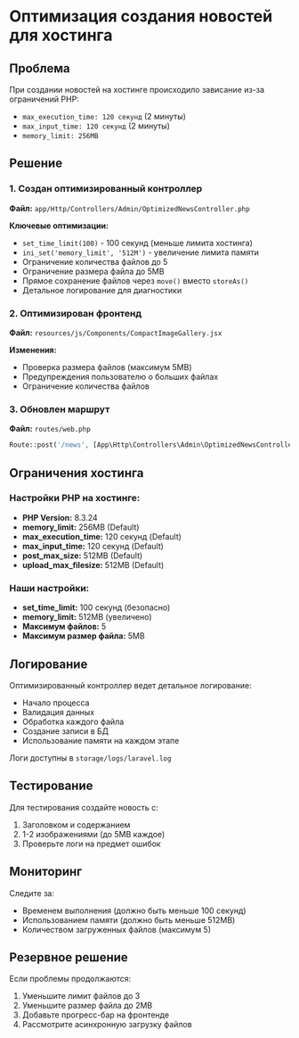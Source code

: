 # Оптимизация создания новостей для хостинга

## Проблема

При создании новостей на хостинге происходило зависание из-за ограничений PHP:
- `max_execution_time: 120 секунд` (2 минуты)
- `max_input_time: 120 секунд` (2 минуты)
- `memory_limit: 256MB`

## Решение

### 1. Создан оптимизированный контроллер

**Файл:** `app/Http/Controllers/Admin/OptimizedNewsController.php`

**Ключевые оптимизации:**
- `set_time_limit(100)` - 100 секунд (меньше лимита хостинга)
- `ini_set('memory_limit', '512M')` - увеличение лимита памяти
- Ограничение количества файлов до 5
- Ограничение размера файла до 5MB
- Прямое сохранение файлов через `move()` вместо `storeAs()`
- Детальное логирование для диагностики

### 2. Оптимизирован фронтенд

**Файл:** `resources/js/Components/CompactImageGallery.jsx`

**Изменения:**
- Проверка размера файлов (максимум 5MB)
- Предупреждения пользователю о больших файлах
- Ограничение количества файлов

### 3. Обновлен маршрут

**Файл:** `routes/web.php`
```php
Route::post('/news', [App\Http\Controllers\Admin\OptimizedNewsController::class, 'store'])->name('admin.news.store');
```

## Ограничения хостинга

### Настройки PHP на хостинге:
- **PHP Version:** 8.3.24
- **memory_limit:** 256MB (Default)
- **max_execution_time:** 120 секунд (Default)
- **max_input_time:** 120 секунд (Default)
- **post_max_size:** 512MB (Default)
- **upload_max_filesize:** 512MB (Default)

### Наши настройки:
- **set_time_limit:** 100 секунд (безопасно)
- **memory_limit:** 512MB (увеличено)
- **Максимум файлов:** 5
- **Максимум размер файла:** 5MB

## Логирование

Оптимизированный контроллер ведет детальное логирование:
- Начало процесса
- Валидация данных
- Обработка каждого файла
- Создание записи в БД
- Использование памяти на каждом этапе

Логи доступны в `storage/logs/laravel.log`

## Тестирование

Для тестирования создайте новость с:
1. Заголовком и содержанием
2. 1-2 изображениями (до 5MB каждое)
3. Проверьте логи на предмет ошибок

## Мониторинг

Следите за:
- Временем выполнения (должно быть меньше 100 секунд)
- Использованием памяти (должно быть меньше 512MB)
- Количеством загруженных файлов (максимум 5)

## Резервное решение

Если проблемы продолжаются:
1. Уменьшите лимит файлов до 3
2. Уменьшите размер файла до 2MB
3. Добавьте прогресс-бар на фронтенде
4. Рассмотрите асинхронную загрузку файлов
